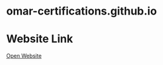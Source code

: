 # omar-certifications.github.io
<h1>Website Link</h1>
<a href="https://omarelbedwehy.github.io/omar-certifications.github.io/" target="_blank">Open Website</a>
